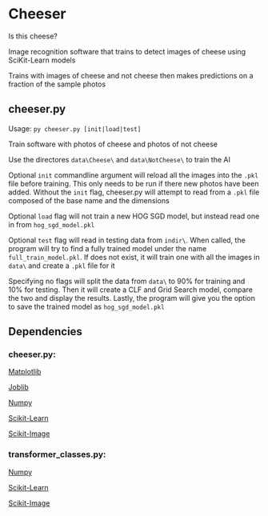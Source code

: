 # Cheeser

Is this cheese?

Image recognition software that trains to detect images of cheese using SciKit-Learn models

Trains with images of cheese and not cheese then makes predictions on a fraction of the sample photos

## cheeser.py

Usage: `py cheeser.py [init|load|test]`

Train software with photos of cheese and photos of not cheese

Use the directores `data\Cheese\` and `data\NotCheese\` to train the AI

Optional `init` commandline argument will reload all the images into the `.pkl` file before training. This only needs to be run if there new photos have been added. Without the `init` flag, cheeser.py will attempt to read from a `.pkl` file composed of the base name and the dimensions

Optional `load` flag will not train a new HOG SGD model, but instead read one in from  `hog_sgd_model.pkl`

Optional `test` flag will read in testing data from `indir\`. When called, the program will try to find a fully trained model under the name `full_train_model.pkl`. If does not exist, it will train one with all the images in `data\` and create a `.pkl` file for it

Specifying no flags will split the data from `data\` to 90% for training and 10% for testing. Then it will create a CLF and Grid Search model, compare the two and display the results. Lastly, the program will give you the option to save the trained model as `hog_sgd_model.pkl`

## Dependencies

### cheeser.py:

[Matplotlib](https://pypi.org/project/matplotlib/)

[Joblib](https://pypi.org/project/joblib/)

[Numpy](https://pypi.org/project/numpy/)

[Scikit-Learn](https://pypi.org/project/scikit-learn/)

[Scikit-Image](https://pypi.org/project/scikit-image/)

### transformer_classes.py:

[Numpy](https://pypi.org/project/numpy/)

[Scikit-Learn](https://pypi.org/project/scikit-learn/)

[Scikit-Image](https://pypi.org/project/scikit-image/)
